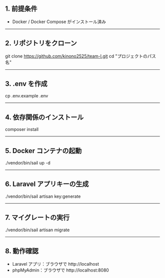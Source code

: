 ## 1. 前提条件
- Docker / Docker Compose がインストール済み

---

## 2. リポジトリをクローン
git clone https://github.com/kinono2525/team-I.git
cd "プロジェクトのパス名"

---

## 3. .env を作成
cp .env.example .env

---

## 4. 依存関係のインストール
composer install

---

## 5. Docker コンテナの起動
./vendor/bin/sail up -d

---

## 6. Laravel アプリキーの生成
./vendor/bin/sail artisan key:generate

---

## 7. マイグレートの実行
./vendor/bin/sail artisan migrate

---

## 8. 動作確認
- Laravel アプリ：ブラウザで http://localhost
- phpMyAdmin：ブラウザで http://localhost:8080